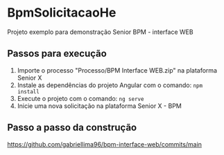 # BpmSolicitacaoHe

Projeto exemplo para demonstração Senior BPM - interface WEB

## Passos para execução

1. Importe o processo "Processo/BPM Interface WEB.zip" na plataforma Senior X
2. Instale as dependências do projeto Angular com o comando: ```npm install```
3. Execute o projeto com o comando: ```ng serve```
4. Inicie uma nova solicitação na plataforma Senior X - BPM

## Passo a passo da construção
https://github.com/gabriellima96/bpm-interface-web/commits/main
